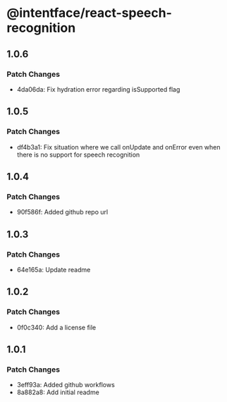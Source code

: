 # @intentface/react-speech-recognition

## 1.0.6

### Patch Changes

- 4da06da: Fix hydration error regarding isSupported flag

## 1.0.5

### Patch Changes

- df4b3a1: Fix situation where we call onUpdate and onError even when there is no support for speech recognition

## 1.0.4

### Patch Changes

- 90f586f: Added github repo url

## 1.0.3

### Patch Changes

- 64e165a: Update readme

## 1.0.2

### Patch Changes

- 0f0c340: Add a license file

## 1.0.1

### Patch Changes

- 3eff93a: Added github workflows
- 8a882a8: Add initial readme
